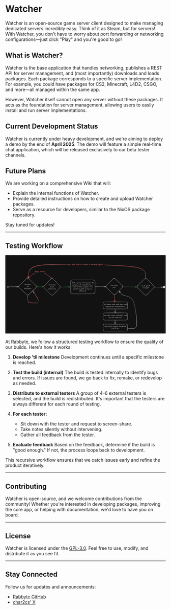 # Watcher

Watcher is an open-source game server client designed to make managing dedicated servers incredibly easy. Think of it as Steam, but for servers! With Watcher, you don't have to worry about port forwarding or networking configurations—just click "Play" and you're good to go!

## What is Watcher?

Watcher is the base application that handles networking, publishes a REST API for server management, and (most importantly) downloads and loads packages. Each package corresponds to a specific server implementation. For example, you could have packages for CS2, Minecraft, L4D2, CSGO, and more—all managed within the same app.

However, Watcher itself cannot open any server without these packages. It acts as the foundation for server management, allowing users to easily install and run server implementations.

## Current Development Status

Watcher is currently under heavy development, and we're aiming to deploy a demo by the end of **April 2025**. The demo will feature a simple real-time chat application, which will be released exclusively to our beta tester channels.

## Future Plans

We are working on a comprehensive Wiki that will:

- Explain the internal functions of Watcher.
- Provide detailed instructions on how to create and upload Watcher packages.
- Serve as a resource for developers, similar to the NixOS package repository.

Stay tuned for updates!

---

## Testing Workflow

![1744152698206](.github/how-we-test-things.png)

At Rabbyte, we follow a structured testing workflow to ensure the quality of our builds. Here's how it works:

1. **Develop 'til milestone**
   Development continues until a specific milestone is reached.
2. **Test the build (internal)**
   The build is tested internally to identify bugs and errors. If issues are found, we go back to fix, remake, or redevelop as needed.
3. **Distribute to external testers**
   A group of 4–6 external testers is selected, and the build is redistributed. It's important that the testers are always different for each round of testing.
4. **For each tester:**

   - Sit down with the tester and request to screen-share.
   - Take notes silently without intervening.
   - Gather all feedback from the tester.
5. **Evaluate feedback**
   Based on the feedback, determine if the build is "good enough." If not, the process loops back to development.

This recursive workflow ensures that we catch issues early and refine the product iteratively.

---

## Contributing

Watcher is open-source, and we welcome contributions from the community! Whether you're interested in developing packages, improving the core app, or helping with documentation, we'd love to have you on board.

---

## License

Watcher is licensed under the [GPL-3.0](LICENSE). Feel free to use, modify, and distribute it as you see fit.

---

## Stay Connected

Follow us for updates and announcements:

- [Rabbyte GitHub](https://github.com/rabbytesoftware)
- [char2cs' X](https://x.com/char2cs)
